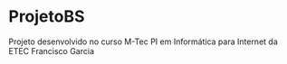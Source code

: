 # ProjetoBS
Projeto desenvolvido no curso M-Tec PI em Informática para Internet da ETEC Francisco Garcia
